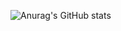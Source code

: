![Anurag's GitHub stats](https://github-readme-stats.vercel.app/api?username=tmtam61&show_icons=true&theme=transparent)
